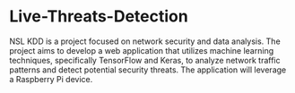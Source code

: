 # Live-Threats-Detection
NSL KDD is a project focused on network security and data analysis. The project aims to develop a web application that utilizes machine learning techniques, specifically TensorFlow and Keras, to analyze network traffic patterns and detect potential security threats. The application will leverage a Raspberry Pi device.
